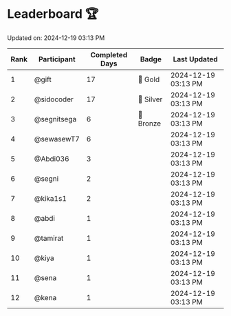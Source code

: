 # Leaderboard 🏆

Updated on: 2024-12-19 03:13 PM

| Rank | Participant       | Completed Days | Badge      | Last Updated         |
|------|-------------------|----------------|------------|----------------------|
| 1    | @gift             | 17             | 🏅 Gold     | 2024-12-19 03:13 PM |
| 2    | @sidocoder        | 17             | 🥈 Silver   | 2024-12-19 03:13 PM |
| 3    | @segnitsega       | 6              | 🥉 Bronze   | 2024-12-19 03:13 PM |
| 4    | @sewasewT7        | 6              |            | 2024-12-19 03:13 PM |
| 5    | @Abdi036          | 3              |            | 2024-12-19 03:13 PM |
| 6    | @segni            | 2              |            | 2024-12-19 03:13 PM |
| 7    | @kika1s1          | 2              |            | 2024-12-19 03:13 PM |
| 8    | @abdi             | 1              |            | 2024-12-19 03:13 PM |
| 9    | @tamirat          | 1              |            | 2024-12-19 03:13 PM |
| 10   | @kiya             | 1              |            | 2024-12-19 03:13 PM |
| 11   | @sena             | 1              |            | 2024-12-19 03:13 PM |
| 12   | @kena             | 1              |            | 2024-12-19 03:13 PM |
